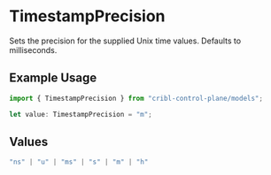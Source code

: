 # TimestampPrecision

Sets the precision for the supplied Unix time values. Defaults to milliseconds.

## Example Usage

```typescript
import { TimestampPrecision } from "cribl-control-plane/models";

let value: TimestampPrecision = "m";
```

## Values

```typescript
"ns" | "u" | "ms" | "s" | "m" | "h"
```
